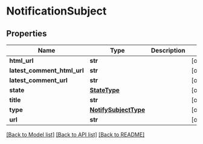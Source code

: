 # NotificationSubject

## Properties
Name | Type | Description | Notes
------------ | ------------- | ------------- | -------------
**html_url** | **str** |  | [optional] 
**latest_comment_html_url** | **str** |  | [optional] 
**latest_comment_url** | **str** |  | [optional] 
**state** | [**StateType**](StateType.md) |  | [optional] 
**title** | **str** |  | [optional] 
**type** | [**NotifySubjectType**](NotifySubjectType.md) |  | [optional] 
**url** | **str** |  | [optional] 

[[Back to Model list]](../README.md#documentation-for-models) [[Back to API list]](../README.md#documentation-for-api-endpoints) [[Back to README]](../README.md)

